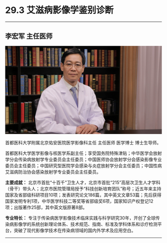 # 29.3 艾滋病影像学鉴别诊断

---

## 李宏军 主任医师

![1685847779318](image/c29_003/1685847779318.png)

首都医科大学附属北京佑安医院医学影像科主任 主任医师 医学博士 博士生导师。

首都医科大学医学影像与核医学系副主任；享受国务院特殊津贴；中华医学会放射学分会传染病放射学专业委员会主任委员；中国医师协会放射学分会感染影像专业委员会主任委员；中国研究型医院学会感染与炎症放射学分会主任委员；中国性病艾滋病防治协会感染放射学专业委员会主任委员。

**主要成就：** 北京市首批“十百千”卫生人才，北京市首批“215”高层次卫生人才学科（骨干）带头人；北京市医院管理局授予“科技创新培育团队”称号；近五年来主持国家及省部级科研项目10项；发表研究论文186篇，其中英文文章53篇；先后获得国家发明专利1项，中华医学科技二等奖等省部级奖6项，国家知识产权登记12项；出版著作25部，其中英文版原著8部。

**专业特长：** 专注于传染病医学影像技术临床实践与科学研究30年，开创了全球传染病影像学的系统创新理论体系、技术规范、指南、标准及学科体系和诊疗检测平台，突破了现代影像学技术在传染病领域的国内外学术及应用空白。

---
